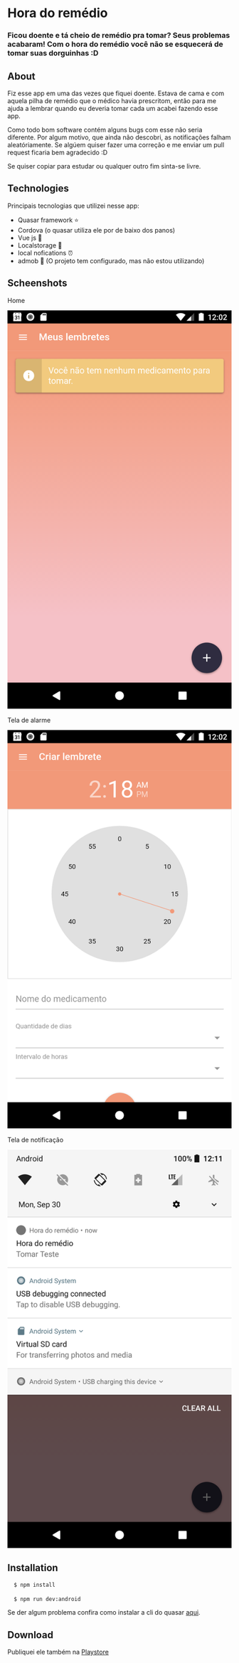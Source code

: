 # Hora do remédio

### Ficou doente e tá cheio de remédio pra tomar? Seus problemas acabaram! Com o hora do remédio você não se esquecerá de tomar suas dorguinhas :D

## About

Fiz esse app em uma das vezes que fiquei doente. Estava de cama e com aquela pilha de remédio que o médico havia prescritom, então para me ajuda a lembrar quando eu deveria tomar cada um acabei fazendo esse app.

Como todo bom software contém alguns bugs com esse não seria diferente.  Por algum motivo, que ainda não descobri, as notificações falham aleatóriamente. Se algúem quiser fazer uma correção e me enviar um pull request ficaria bem agradecido :D

Se quiser copiar para estudar ou qualquer outro fim sinta-se livre.


## Technologies

<p>Principais tecnologias que utilizei nesse app:</p>

 - Quasar framework ⭐
 - Cordova (o quasar utiliza ele por de baixo dos panos)
 - Vue js 💓
 - Localstorage 📁
 - local nofications ⏰
 - admob 🤑 (O projeto tem configurado, mas não estou utilizando)

## Scheenshots

<p>Home</p>

![Home do app](./tela-home.png)

<p>Tela de alarme</p>

![Tela do alarme](./tela-alarme.png)

<p>Tela de notificação</p>

![Tela de notificação](./tela-notificacao.png)


## Installation

```
  $ npm install

  $ npm run dev:android

```

Se der algum problema confira como instalar a cli do quasar [aqui](https://quasar.dev/quasar-cli/installation).


## Download

Publiquei ele também na [Playstore](https://play.google.com/store/apps/details?id=br.com.niltonlopes.hdr&hl=pt_BR)

